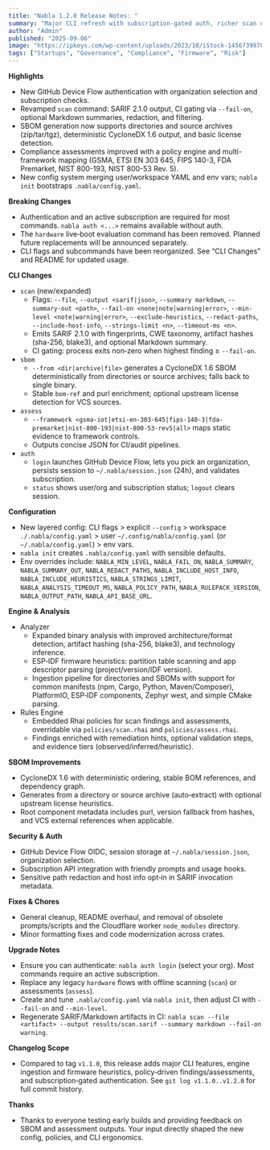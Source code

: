 ```yaml
---
title: "Nabla 1.2.0 Release Notes: "
summary: "Major CLI refresh with subscription-gated auth, richer scan options, SBOM from sources/dirs, and multi-framework assessments powered by a policy engine."
author: "Admin"
published: "2025-09-06"
image: "https://ipkeys.com/wp-content/uploads/2023/10/iStock-1456739978.jpg"
tags: ["Startups", "Governance", "Compliance", "Firmware", "Risk"]
---
```


**Highlights**
- New GitHub Device Flow authentication with organization selection and subscription checks.
- Revamped `scan` command: SARIF 2.1.0 output, CI gating via `--fail-on`, optional Markdown summaries, redaction, and filtering.
- SBOM generation now supports directories and source archives (zip/tar/tgz), deterministic CycloneDX 1.6 output, and basic license detection.
- Compliance assessments improved with a policy engine and multi-framework mapping (GSMA, ETSI EN 303 645, FIPS 140-3, FDA Premarket, NIST 800-193, NIST 800-53 Rev. 5).
- New config system merging user/workspace YAML and env vars; `nabla init` bootstraps `.nabla/config.yaml`.

**Breaking Changes**
- Authentication and an active subscription are required for most commands. `nabla auth <...>` remains available without auth.
- The `hardware` live‑boot evaluation command has been removed. Planned future replacements will be announced separately.
- CLI flags and subcommands have been reorganized. See “CLI Changes” and README for updated usage.

**CLI Changes**
- `scan` (new/expanded)
  - Flags: `--file`, `--output <sarif|json>`, `--summary markdown`, `--summary-out <path>`, `--fail-on <none|note|warning|error>`, `--min-level <note|warning|error>`, `--exclude-heuristics`, `--redact-paths`, `--include-host-info`, `--strings-limit <n>`, `--timeout-ms <n>`.
  - Emits SARIF 2.1.0 with fingerprints, CWE taxonomy, artifact hashes (sha-256, blake3), and optional Markdown summary.
  - CI gating: process exits non‑zero when highest finding ≥ `--fail-on`.
- `sbom`
  - `--from <dir|archive|file>` generates a CycloneDX 1.6 SBOM deterministically from directories or source archives; falls back to single binary.
  - Stable `bom-ref` and purl enrichment; optional upstream license detection for VCS sources.
- `assess`
  - `--framework <gsma-iot|etsi-en-303-645|fips-140-3|fda-premarket|nist-800-193|nist-800-53-rev5|all>` maps static evidence to framework controls.
  - Outputs concise JSON for CI/audit pipelines.
- `auth`
  - `login` launches GitHub Device Flow, lets you pick an organization, persists session to `~/.nabla/session.json` (24h), and validates subscription.
  - `status` shows user/org and subscription status; `logout` clears session.

**Configuration**
- New layered config: CLI flags > explicit `--config` > workspace `./.nabla/config.yaml` > user `~/.config/nabla/config.yaml` (or `~/.nabla/config.yaml`) > env vars.
- `nabla init` creates `.nabla/config.yaml` with sensible defaults.
- Env overrides include: `NABLA_MIN_LEVEL`, `NABLA_FAIL_ON`, `NABLA_SUMMARY`, `NABLA_SUMMARY_OUT`, `NABLA_REDACT_PATHS`, `NABLA_INCLUDE_HOST_INFO`, `NABLA_INCLUDE_HEURISTICS`, `NABLA_STRINGS_LIMIT`, `NABLA_ANALYSIS_TIMEOUT_MS`, `NABLA_POLICY_PATH`, `NABLA_RULEPACK_VERSION`, `NABLA_OUTPUT_PATH`, `NABLA_API_BASE_URL`.

**Engine & Analysis**
- Analyzer
  - Expanded binary analysis with improved architecture/format detection, artifact hashing (sha-256, blake3), and technology inference.
  - ESP‑IDF firmware heuristics: partition table scanning and app descriptor parsing (project/version/IDF version).
  - Ingestion pipeline for directories and SBOMs with support for common manifests (npm, Cargo, Python, Maven/Composer), PlatformIO, ESP‑IDF components, Zephyr west, and simple CMake parsing.
- Rules Engine
  - Embedded Rhai policies for scan findings and assessments, overridable via `policies/scan.rhai` and `policies/assess.rhai`.
  - Findings enriched with remediation hints, optional validation steps, and evidence tiers (observed/inferred/heuristic).

**SBOM Improvements**
- CycloneDX 1.6 with deterministic ordering, stable BOM references, and dependency graph.
- Generates from a directory or source archive (auto‑extract) with optional upstream license heuristics.
- Root component metadata includes purl, version fallback from hashes, and VCS external references when applicable.

**Security & Auth**
- GitHub Device Flow OIDC, session storage at `~/.nabla/session.json`, organization selection.
- Subscription API integration with friendly prompts and usage hooks.
- Sensitive path redaction and host info opt‑in in SARIF invocation metadata.

**Fixes & Chores**
- General cleanup, README overhaul, and removal of obsolete prompts/scripts and the Cloudflare worker `node_modules` directory.
- Minor formatting fixes and code modernization across crates.

**Upgrade Notes**
- Ensure you can authenticate: `nabla auth login` (select your org). Most commands require an active subscription.
- Replace any legacy `hardware` flows with offline scanning (`scan`) or assessments (`assess`).
- Create and tune `.nabla/config.yaml` via `nabla init`, then adjust CI with `--fail-on` and `--min-level`.
- Regenerate SARIF/Markdown artifacts in CI: `nabla scan --file <artifact> --output results/scan.sarif --summary markdown --fail-on warning`.

**Changelog Scope**
- Compared to tag `v1.1.0`, this release adds major CLI features, engine ingestion and firmware heuristics, policy‑driven findings/assessments, and subscription‑gated authentication. See `git log v1.1.0..v1.2.0` for full commit history.

**Thanks**
- Thanks to everyone testing early builds and providing feedback on SBOM and assessment outputs. Your input directly shaped the new config, policies, and CLI ergonomics.

